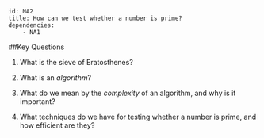````
id: NA2
title: How can we test whether a number is prime?
dependencies: 
    - NA1
````
##Key Questions

1. What is the sieve of Eratosthenes?

1. What is an _algorithm_?

1. What do we mean by the _complexity_ of an algorithm, and why is it important?

1. What techniques do we have for testing whether a number is prime, and how efficient are they?

